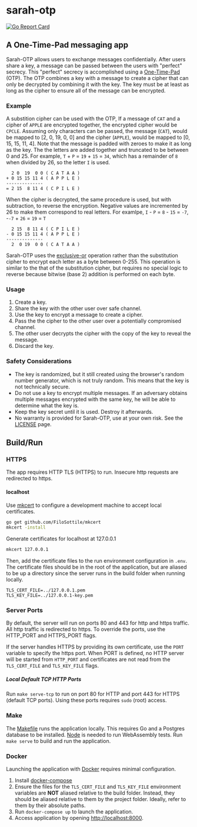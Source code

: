# sarah-otp

[![Go Report Card](https://goreportcard.com/badge/github.com/jacobpatterson1549/sarah-otp)](https://goreportcard.com/report/github.com/jacobpatterson1549/sarah-otp)


## A One-Time-Pad messaging app

Sarah-OTP allows users to exchange messages confidentially. After users share a key, a message can be passed between the users with "perfect" secrecy. This "perfect" secrecy is accomplished using a [One-Time-Pad](https://en.m.wikipedia.org/wiki/One-time_pad) (OTP). The OTP combines a key with a message to create a cipher that can only be decrypted by combining it with the key. The key must be at least as long as the cipher to ensure all of the message can be encrypted. 

### Example

A substition cipher can be used with the OTP, If a message of `CAT` and a cipher of `APPLE` are encrypted together, the encrypted cipher would be `CPCLE`. Assuming only characters can be passed, the message (`CAT`), would be mapped to [2, 0, 19, 0, 0] and the cipher (`APPLE`), would be mapped to [0, 15, 15, 11, 4]. Note that the message is padded with zeroes to make it as long as the key. The the letters are added together and truncated to be between 0 and 25.  For example, `T` + `P` = `19` + `15` = `34`, which has a remainder of `8` when divided by 26, so the letter `I` is used.
```
  2 0  19  0 0 ( C A T A A )
+ 0 15 15 11 4 ( A P P L E )
--------------
= 2 15  8 11 4 ( C P I L E )
```
When the cipher is decrypted, the same procedure is used, but with subtraction, to reverse the encryption. Negative values are incremented by 26 to make them correspond to real letters. For examlpe, `I` - `P` = `8` - `15` = `-7`, -`-7` + `26` = `19` = `T`
```
  2 15  8 11 4 ( C P I L E )
- 0 15 15 11 4 ( A P P L E )
--------------
  2  0 19  0 0 ( C A T A A )
```

Sarah-OTP uses the [exclusive-or](https://en.wikipedia.org/wiki/Exclusive_or) operation rather than the substitution cipher to encrypt each letter as a byte between 0-255. This operation is similar to the that of the substitution cipher, but requires no special logic to reverse because bitwise (base 2) addition is performed on each byte.

### Usage

1. Create a key.
1. Share the key with the other user over safe channel.
1. Use the key to encrypt a message to create a cipher.
1. Pass the the cipher to the other user over a potentially compromised channel.
1. The other user decrypts the cipher with the copy of the key to reveal the message.
1. Discard the key.

### Safety Considerations

* The key is randomized, but it still created using the browser's random number generator, which is not truly random. This means that the key is not technically secure. 
* Do not use a key to encrypt multiple messages. If an adversary obtains multiple messages encrypted with the same key, he will be able to determine what the key is.
* Keep the key secret until it is used. Destroy it afterwards.
* No warranty is provided for Sarah-OTP, use at your own risk. See the [LICENSE](LICENSE) page.

## Build/Run

### HTTPS

The app requires HTTP TLS (HTTPS) to run. Insecure http requests are redirected to https.

#### localhost

Use [mkcert](https://github.com/FiloSottile/mkcert) to configure a development machine to accept local certificates.
```bash
go get github.com/FiloSottile/mkcert
mkcert -install
```
Generate certificates for localhost at 127.0.0.1
```bash
mkcert 127.0.0.1
```
Then, add the certificate files to the run environment configuration in `.env`.  The certificate files should be in the root of the application, but are aliased to be up a directory since the server runs in the build folder when running locally. 
```
TLS_CERT_FILE=../127.0.0.1.pem
TLS_KEY_FILE=../127.0.0.1-key.pem
```

### Server Ports

By default, the server will run on ports 80 and 443 for http and https traffic.  All http traffic is redirected to https.  To override the ports, use the HTTP_PORT and HTTPS_PORT flags.

If the server handles HTTPS by providing its own certificate, use the `PORT` variable to specify the https port.  When PORT is defined, no HTTP server will be started from `HTTP_PORT` and certificates are not read from the `TLS_CERT_FILE` and `TLS_KEY_FILE` flags.

##### Local Default TCP HTTP Ports

Run `make serve-tcp` to run on port 80 for HTTP and port 443 for HTTPS (default TCP ports).  Using these ports requires `sudo` (root) access.

### Make

The [Makefile](Makefile) runs the application locally.  This requires Go and a Postgres database to be installed.  [Node](https://github.com/nodejs) is needed to run WebAssembly tests.  Run `make serve` to build and run the application.

### Docker

Launching the application with [Docker](https://www.docker.com) requires minimal configuration.

1. Install [docker-compose](https://github.com/docker/compose)
1. Ensure the files for the `TLS_CERT_FILE` and `TLS_KEY_FILE` environment variables are **NOT** aliased relative to the build folder.  Instead, they should be aliased relative to them by the project folder.  Ideally, refer to them by their absolute paths.
1. Run `docker-compose up` to launch the application.
1. Access application by opening <http://localhost:8000>.